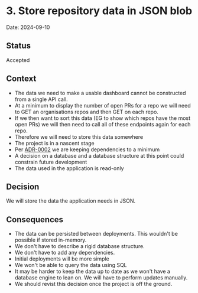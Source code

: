 # 3. Store repository data in JSON blob

Date: 2024-09-10

## Status

Accepted

## Context

- The data we need to make a usable dashboard cannot be constructed from a single API call.
- At a minimum to display the number of open PRs for a repo we will need to GET an organisations repos and then GET on each repo.
- If we then want to sort this data (EG to show which repos have the most open PRs) we will then need to call all of these endpoints again for each repo.
- Therefore we will need to store this data somewhere
- The project is in a nascent stage
- Per [ADR-0002](./0002-keep-dependencies-to-a-minimum.md) we are keeping dependencies to a minimum
- A decision on a database and a database structure at this point could constrain future development
- The data used in the application is read-only


## Decision

We will store the data the application needs in JSON.

## Consequences

- The data can be persisted between deployments. This wouldn't be possible if stored in-memory.
- We don't have to describe a rigid database structure.
- We don't have to add any dependencies.
- Initial deployments will be more simple
- We won't be able to query the data using SQL
- It may be harder to keep the data up to date as we won't have a database engine to lean on. We will have to perform updates manually.
- We should revist this decision once the project is off the ground.
